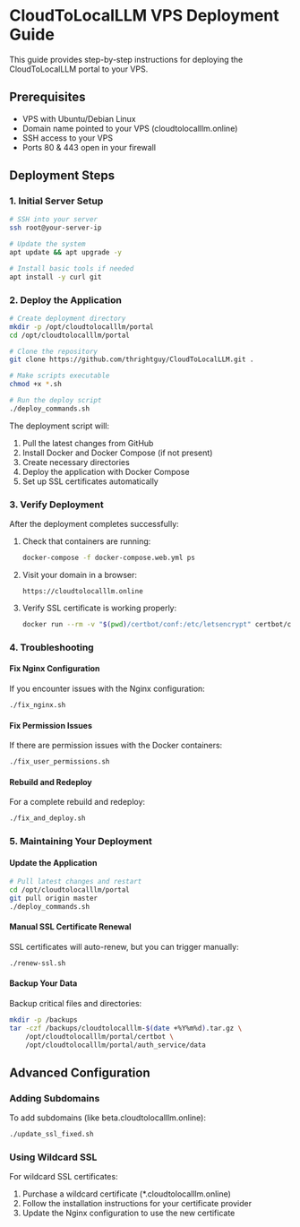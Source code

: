 # CloudToLocalLLM VPS Deployment Guide

This guide provides step-by-step instructions for deploying the CloudToLocalLLM portal to your VPS.

## Prerequisites
- VPS with Ubuntu/Debian Linux
- Domain name pointed to your VPS (cloudtolocalllm.online)
- SSH access to your VPS
- Ports 80 & 443 open in your firewall

## Deployment Steps

### 1. Initial Server Setup

```bash
# SSH into your server
ssh root@your-server-ip

# Update the system
apt update && apt upgrade -y

# Install basic tools if needed
apt install -y curl git
```

### 2. Deploy the Application

```bash
# Create deployment directory
mkdir -p /opt/cloudtolocalllm/portal
cd /opt/cloudtolocalllm/portal

# Clone the repository
git clone https://github.com/thrightguy/CloudToLocalLLM.git .

# Make scripts executable
chmod +x *.sh

# Run the deploy script
./deploy_commands.sh
```

The deployment script will:
1. Pull the latest changes from GitHub
2. Install Docker and Docker Compose (if not present)
3. Create necessary directories
4. Deploy the application with Docker Compose
5. Set up SSL certificates automatically

### 3. Verify Deployment

After the deployment completes successfully:

1. Check that containers are running:
   ```bash
   docker-compose -f docker-compose.web.yml ps
   ```

2. Visit your domain in a browser:
   ```
   https://cloudtolocalllm.online
   ```

3. Verify SSL certificate is working properly:
   ```bash
   docker run --rm -v "$(pwd)/certbot/conf:/etc/letsencrypt" certbot/certbot certificates
   ```

### 4. Troubleshooting

#### Fix Nginx Configuration
If you encounter issues with the Nginx configuration:
```bash
./fix_nginx.sh
```

#### Fix Permission Issues
If there are permission issues with the Docker containers:
```bash
./fix_user_permissions.sh
```

#### Rebuild and Redeploy
For a complete rebuild and redeploy:
```bash
./fix_and_deploy.sh
```

### 5. Maintaining Your Deployment

#### Update the Application
```bash
# Pull latest changes and restart
cd /opt/cloudtolocalllm/portal
git pull origin master
./deploy_commands.sh
```

#### Manual SSL Certificate Renewal
SSL certificates will auto-renew, but you can trigger manually:
```bash
./renew-ssl.sh
```

#### Backup Your Data
Backup critical files and directories:
```bash
mkdir -p /backups
tar -czf /backups/cloudtolocalllm-$(date +%Y%m%d).tar.gz \
    /opt/cloudtolocalllm/portal/certbot \
    /opt/cloudtolocalllm/portal/auth_service/data
```

## Advanced Configuration

### Adding Subdomains
To add subdomains (like beta.cloudtolocalllm.online):
```bash
./update_ssl_fixed.sh
```

### Using Wildcard SSL
For wildcard SSL certificates:
1. Purchase a wildcard certificate (*.cloudtolocalllm.online)
2. Follow the installation instructions for your certificate provider
3. Update the Nginx configuration to use the new certificate 